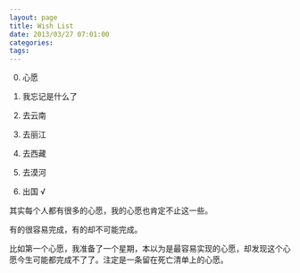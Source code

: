 ```yaml
---
layout: page
title: Wish List
date: 2013/03/27 07:01:00
categories: 
tags: 
---
```


0. 心愿

1. 我忘记是什么了	

2. 去云南	

3. 去丽江	

4. 去西藏	

5. 去漠河	

6. 出国                  √

其实每个人都有很多的心愿，我的心愿也肯定不止这一些。

有的很容易完成，有的却不可能完成。

比如第一个心愿，我准备了一个星期，本以为是最容易实现的心愿，却发现这个心愿今生可能都完成不了了。注定是一条留在死亡清单上的心愿。
